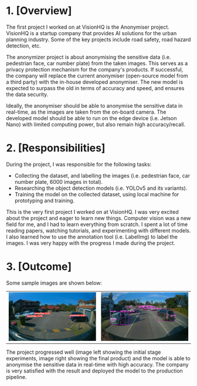 # 1. [Overview]

The first project I worked on at VisionHQ is the Anonymiser project. VisionHQ is a startup company that provides AI solutions for the urban planning industry. Some of the key projects include road safety, road hazard detection, etc.

The anonymizer project is about anonymising the sensitive data (i.e. pedestrian face, car number plate) from the taken images. This serves as a privacy protection mechanism for the company's products. If successful, the company will replace the current anonymiser (open-source model from a third party) with the in-house developed anonymiser. The new model is expected to surpass the old in terms of accuracy and speed, and ensures the data security.

Ideally, the anonymiser should be able to anonymise the sensitive data in real-time, as the images are taken from the on-board camera. The developed model should be able to run on the edge device (i.e. Jetson Nano) with limited computing power, but also remain high accuracy/recall.

# 2. [Responsibilities]

During the project, I was responsible for the following tasks:

- Collecting the dataset, and labelling the images (i.e. pedestrian face, car number plate, 6000 images in total).
- Researching the object detection models (i.e. YOLOv5 and its variants).
- Training the model on the collected dataset, using local machine for prototyping and training.

This is the very first project I worked on at VisionHQ. I was very excited about the project and eager to learn new things. Computer vision was a new field for me, and I had to learn everything from scratch. I spent a lot of time reading papers, watching tutorials, and experimenting with different models. I also learned how to use the annotation tool (i.e. LabelImg) to label the images. I was very happy with the progress I made during the project.

# 3. [Outcome]

Some sample images are shown below:

<table>
  <tr>
    <td>
      <img src="./sample_imgs/annoymizer%2001.jpg" alt="sample_01" style="width: 100%;"/>
    </td>
    <td>
      <img src="./sample_imgs/annoymiser_02.jpg" alt="sample_02" style="width: 100%;"/>
    </td>
  </tr>
</table>

The project progressed well (image left showing the initial stage experiments, image right showing the final product) and the model is able to anonymise the sensitive data in real-time with high accuracy. The company is very satisfied with the result and deployed the model to the production pipeline.
